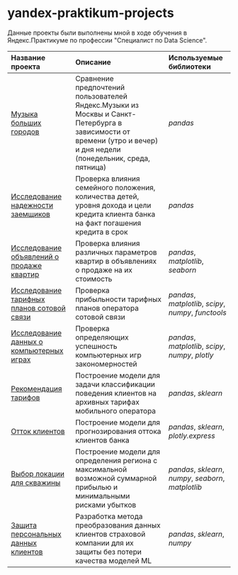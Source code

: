 # yandex-praktikum-projects
Данные проекты были выполнены мной в ходе обучения в Яндекс.Практикуме по профессии "Специалист по Data Science".

| Название проекта | Описание | Используемые библиотеки | 
| :---------------------- | :---------------------- | :---------------------- |
| [Музыка больших городов](https://github.com/azhe30/yandex-praktikum-projects/tree/main/big_cities_music) | Сравнение предпочтений пользователей Яндекс.Музыки из Москвы и Санкт-Петербурга в зависимости от времени (утро и вечер) и дня недели (понедельник, среда, пятница)| *pandas* |
| [Исследование надежности заемщиков](https://github.com/azhe30/yandex-praktikum-projects/tree/main/borrower_reliability_research) | Проверка влияния семейного положения, количества детей, уровня дохода и цели кредита клиента банка на факт погашения кредита в срок| *pandas* |
| [Исследование объявлений о продаже квартир](https://github.com/azhe30/yandex-praktikum-projects/tree/main/cost_of_apartments_research) | Проверка влияния различных параметров квартир в объявлениях о продаже на их стоимость| *pandas*, *matplotlib*, *seaborn*|
| [Исследование тарифных планов сотовой связи](https://github.com/azhe30/yandex-praktikum-projects/tree/main/research_of_the_mobile_operator_tariffs) | Проверка прибыльности тарифных планов оператора сотовой связи| *pandas*, *matplotlib*, *scipy*, *numpy*, *functools*|
| [Исследование данных о компьютерных играх](https://github.com/azhe30/yandex-praktikum-projects/tree/main/computer_games_data_research) | Проверка определяющих успешность компьютерных игр закономерностей| *pandas*, *matplotlib*, *scipy*, *numpy*, *plotly*|
| [Рекомендация тарифов](https://github.com/azhe30/yandex-praktikum-projects/tree/main/tariff_recommendation) | Построение модели для задачи классификации поведения клиентов на архивных тарифах мобильного оператора| *pandas*, *sklearn*|
| [Отток клиентов](https://github.com/azhe30/yandex-praktikum-projects/tree/main/customer_churn) | Построение модели для прогнозирования оттока клиентов банка| *pandas*, *sklearn*, *plotly.express*|
| [Выбор локации для скважины](https://github.com/azhe30/yandex-praktikum-projects/tree/main/well_location_selection) | Построение модели для определения региона с максимальной возможной суммарной прибылью и минимальными рисками убытков| *pandas*, *sklearn*, *numpy*, *seaborn*, *matplotlib*|
| [Защита персональных данных клиентов](https://github.com/azhe30/yandex-praktikum-projects/tree/main/customer_data_protection) | Разработка метода преобразования данных клиентов страховой компании для их защиты без потери качества моделей ML| *pandas*, *sklearn*, *numpy*|
